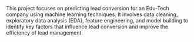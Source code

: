 This project focuses on predicting lead conversion for an Edu-Tech company using machine learning techniques. It involves data cleaning, exploratory data analysis (EDA), feature engineering, and model building to identify key factors that influence lead conversion and improve the efficiency of lead management.
